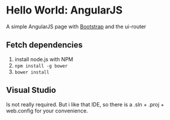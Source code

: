# Hello World: AngularJS

A simple AngularJS page with [Bootstrap](http://getbootstrap.com/) and the ui-router


## Fetch dependencies

1. install node.js with NPM
2. `npm install -g bower`
3. `bower install`


## Visual Studio

Is not really required. But i like that IDE, so there is a .sln + .proj + web.config for your convenience.